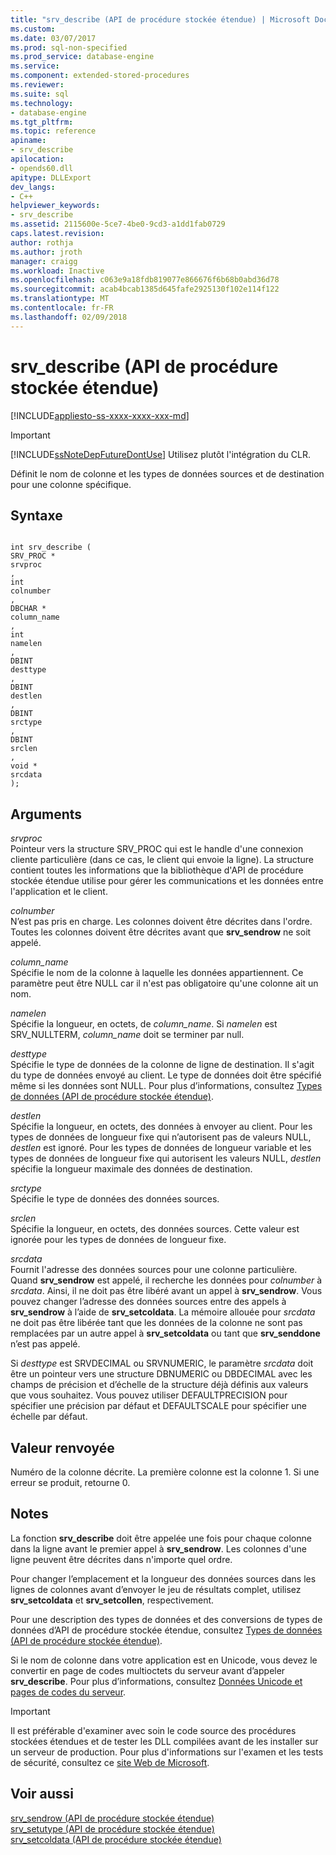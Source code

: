 ```yaml
---
title: "srv_describe (API de procédure stockée étendue) | Microsoft Docs"
ms.custom: 
ms.date: 03/07/2017
ms.prod: sql-non-specified
ms.prod_service: database-engine
ms.service: 
ms.component: extended-stored-procedures
ms.reviewer: 
ms.suite: sql
ms.technology:
- database-engine
ms.tgt_pltfrm: 
ms.topic: reference
apiname:
- srv_describe
apilocation:
- opends60.dll
apitype: DLLExport
dev_langs:
- C++
helpviewer_keywords:
- srv_describe
ms.assetid: 2115600e-5ce7-4be0-9cd3-a1dd1fab0729
caps.latest.revision: 
author: rothja
ms.author: jroth
manager: craigg
ms.workload: Inactive
ms.openlocfilehash: c063e9a18fdb819077e866676f6b68b0abd36d78
ms.sourcegitcommit: acab4bcab1385d645fafe2925130f102e114f122
ms.translationtype: MT
ms.contentlocale: fr-FR
ms.lasthandoff: 02/09/2018
---
```

# <a name="srvdescribe-extended-stored-procedure-api"></a>srv_describe (API de procédure stockée étendue)
[!INCLUDE[appliesto-ss-xxxx-xxxx-xxx-md](../../includes/appliesto-ss-xxxx-xxxx-xxx-md.md)]
    
> [!IMPORTANT]  
>  [!INCLUDE[ssNoteDepFutureDontUse](../../includes/ssnotedepfuturedontuse-md.md)] Utilisez plutôt l'intégration du CLR.  
  
 Définit le nom de colonne et les types de données sources et de destination pour une colonne spécifique.  
  
## <a name="syntax"></a>Syntaxe  
  
```  
  
int srv_describe (  
SRV_PROC *  
srvproc  
,  
int  
colnumber  
,  
DBCHAR *  
column_name  
,  
int  
namelen  
,  
DBINT  
desttype  
,  
DBINT  
destlen  
,  
DBINT  
srctype  
,  
DBINT  
srclen  
,  
void *  
srcdata  
);  
```  
  
## <a name="arguments"></a>Arguments  
 *srvproc*  
 Pointeur vers la structure SRV_PROC qui est le handle d'une connexion cliente particulière (dans ce cas, le client qui envoie la ligne). La structure contient toutes les informations que la bibliothèque d'API de procédure stockée étendue utilise pour gérer les communications et les données entre l'application et le client.  
  
 *colnumber*  
 N’est pas pris en charge. Les colonnes doivent être décrites dans l'ordre. Toutes les colonnes doivent être décrites avant que **srv_sendrow** ne soit appelé.  
  
 *column_name*  
 Spécifie le nom de la colonne à laquelle les données appartiennent. Ce paramètre peut être NULL car il n'est pas obligatoire qu'une colonne ait un nom.  
  
 *namelen*  
 Spécifie la longueur, en octets, de *column_name*. Si *namelen* est SRV_NULLTERM, *column_name* doit se terminer par null.  
  
 *desttype*  
 Spécifie le type de données de la colonne de ligne de destination. Il s'agit du type de données envoyé au client. Le type de données doit être spécifié même si les données sont NULL. Pour plus d’informations, consultez [Types de données &#40;API de procédure stockée étendue&#41;](../../relational-databases/extended-stored-procedures-reference/data-types-extended-stored-procedure-api.md).  
  
 *destlen*  
 Spécifie la longueur, en octets, des données à envoyer au client. Pour les types de données de longueur fixe qui n’autorisent pas de valeurs NULL, *destlen* est ignoré. Pour les types de données de longueur variable et les types de données de longueur fixe qui autorisent les valeurs NULL, *destlen* spécifie la longueur maximale des données de destination.  
  
 *srctype*  
 Spécifie le type de données des données sources.  
  
 *srclen*  
 Spécifie la longueur, en octets, des données sources. Cette valeur est ignorée pour les types de données de longueur fixe.  
  
 *srcdata*  
 Fournit l'adresse des données sources pour une colonne particulière. Quand **srv_sendrow** est appelé, il recherche les données pour *colnumber* à *srcdata*. Ainsi, il ne doit pas être libéré avant un appel à **srv_sendrow**. Vous pouvez changer l’adresse des données sources entre des appels à **srv_sendrow** à l’aide de **srv_setcoldata**. La mémoire allouée pour *srcdata* ne doit pas être libérée tant que les données de la colonne ne sont pas remplacées par un autre appel à **srv_setcoldata** ou tant que **srv_senddone** n’est pas appelé.  
  
 Si *desttype* est SRVDECIMAL ou SRVNUMERIC, le paramètre *srcdata* doit être un pointeur vers une structure DBNUMERIC ou DBDECIMAL avec les champs de précision et d’échelle de la structure déjà définis aux valeurs que vous souhaitez. Vous pouvez utiliser DEFAULTPRECISION pour spécifier une précision par défaut et DEFAULTSCALE pour spécifier une échelle par défaut.  
  
## <a name="returns"></a>Valeur renvoyée  
 Numéro de la colonne décrite. La première colonne est la colonne 1. Si une erreur se produit, retourne 0.  
  
## <a name="remarks"></a>Notes  
 La fonction **srv_describe** doit être appelée une fois pour chaque colonne dans la ligne avant le premier appel à **srv_sendrow**. Les colonnes d'une ligne peuvent être décrites dans n'importe quel ordre.  
  
 Pour changer l’emplacement et la longueur des données sources dans les lignes de colonnes avant d’envoyer le jeu de résultats complet, utilisez **srv_setcoldata** et **srv_setcollen**, respectivement.  
  
 Pour une description des types de données et des conversions de types de données d’API de procédure stockée étendue, consultez [Types de données &#40;API de procédure stockée étendue&#41;](../../relational-databases/extended-stored-procedures-reference/data-types-extended-stored-procedure-api.md).  
  
 Si le nom de colonne dans votre application est en Unicode, vous devez le convertir en page de codes multioctets du serveur avant d’appeler **srv_describe**. Pour plus d’informations, consultez [Données Unicode et pages de codes du serveur](../../relational-databases/extended-stored-procedures-programming/unicode-data-and-server-code-pages.md).  
  
> [!IMPORTANT]  
>  Il est préférable d'examiner avec soin le code source des procédures stockées étendues et de tester les DLL compilées avant de les installer sur un serveur de production. Pour plus d'informations sur l'examen et les tests de sécurité, consultez ce [site Web de Microsoft](http://go.microsoft.com/fwlink/?LinkID=54761&amp;clcid=0x409http://msdn.microsoft.com/security/).  
  
## <a name="see-also"></a>Voir aussi  
 [srv_sendrow &#40;API de procédure stockée étendue&#41;](../../relational-databases/extended-stored-procedures-reference/srv-sendrow-extended-stored-procedure-api.md)   
 [srv_setutype &#40;API de procédure stockée étendue&#41;](../../relational-databases/extended-stored-procedures-reference/srv-setutype-extended-stored-procedure-api.md)   
 [srv_setcoldata &#40;API de procédure stockée étendue&#41;](../../relational-databases/extended-stored-procedures-reference/srv-setcoldata-extended-stored-procedure-api.md)  
  
  
